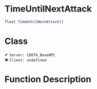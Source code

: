 # TimeUntilNextAttack
```js	
float TimeUntilNextAttack()
```
# Class
✔ `Server: CDOTA_BaseNPC`  
✖ `Client: undefined`  

# Function Description

